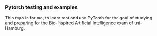 ### Pytorch testing and examples

This repo is for me, to learn test and use PyTorch for the goal of studying and preparing for the Bio-Inspired Artificial Intelligence exam of uni-Hamburg.